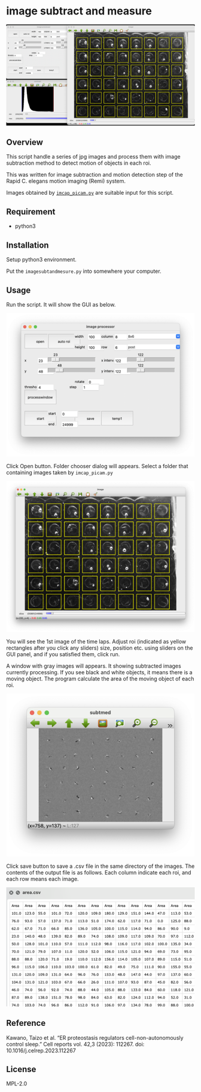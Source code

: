 # image subtract and measure

![alt text](images/imagesubtmeasure_1.png)

## Overview
This script handle a series of jpg images and process them with image subtraction method to detect motion of objects in each roi.

This was written for image subtraction and motion detection step of the Rapid C. elegans motion imaging (Remi) system.

Images obtained by [`imcap_picam.py`](https://github.com/t3kawano/imagecapture_picam) are suitable input for this script.

## Requirement
- python3


## Installation
Setup python3 environment.

Put the `imagesubtandmesure.py` into somewhere your computer.


## Usage
Run the script. It will show the GUI as below.

![alt text](images/imagesubtmeasure_GUI.png)

Click Open button. Folder chooser dialog will appears. Select a folder that containing images taken by `imcap_picam.py`



![alt text](images/imagesubtmeasure_rawimage.png)

You will see the 1st image of the time laps.
Adjust roi (indicated as yellow rectangles after you click any sliders) size, position etc. using sliders on the GUI panel, and if you satisfied them, click run.

A window with gray images will appears. It showing subtracted images currently processing. If you see black and white objects, it means there is a moving object. The program calculate the area of the moving object of each roi. 

![alt text](images/imagesubtmeasure_subt.png)

Click save button to save a .csv file in the same directory of the images. The contents of the output file is as follows. Each column indicate each roi, and each row means each image.


![alt text](images/area.png)


<!-- 
## Note
## Features 
## Author -->

## Reference
Kawano, Taizo et al. “ER proteostasis regulators cell-non-autonomously control sleep.” Cell reports vol. 42,3 (2023): 112267. doi: 10.1016/j.celrep.2023.112267

## License
MPL-2.0
